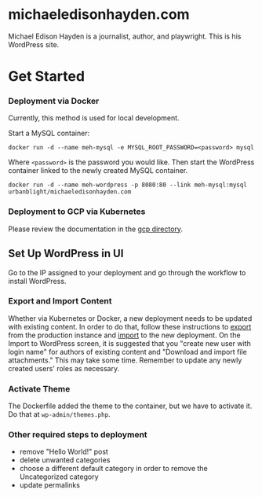 # michaeledisonhayden.com

Michael Edison Hayden is a journalist, author, and playwright. This is his
WordPress site.

# Get Started

### Deployment via Docker

Currently, this method is used for local development.

Start a MySQL container:

`docker run -d --name meh-mysql -e MYSQL_ROOT_PASSWORD=<password> mysql`

Where `<password>` is the password you would like. Then start the
WordPress container linked to the newly created MySQL container.

`docker run -d --name meh-wordpress -p 8080:80 --link meh-mysql:mysql urbanblight/michaeledisonhayden.com`

### Deployment to GCP via Kubernetes

Please review the documentation in the [gcp directory](gcp/).

## Set Up WordPress in UI

Go to the IP assigned to your deployment and go through the workflow to install WordPress.

### Export and Import Content

Whether via Kubernetes or Docker, a new deployment needs to be updated with
existing content. In order to do that, follow these instructions to [export](https://codex.wordpress.org/Tools_Export_Screen)
from the production instance and [import](https://codex.wordpress.org/Importing_Content#WordPress)
to the new deployment. On the Import to WordPress screen, it is suggested that you "create new user with login name" for authors of existing content and "Download and import file attachments." This may take some time. Remember to update any newly created users' roles as necessary.

### Activate Theme

The Dockerfile added the theme to the container, but we have to activate it. Do that at `wp-admin/themes.php`.

### Other required steps to deployment

* remove "Hello World!" post
* delete unwanted categories
 * choose a different default category in order to remove the Uncategorized
 category
* update permalinks
